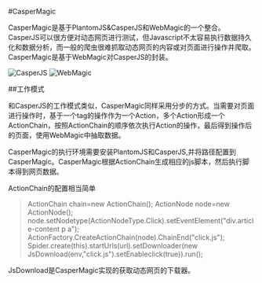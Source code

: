 #CasperMagic

CasperMagic是基于PlantomJS&CasperJS和WebMagic的一个整合。CasperJS可以很方便对动态网页进行测试，但Javascript不太容易执行数据持久化和数据分析，而一般的爬虫很难抓取动态网页的内容或对页面进行操作并爬取。CasperMagic是基于WebMagic对CasperJS的封装。

![CasperJS](http://docs.casperjs.org/en/latest/_images/casperjs-logo.png "CasperJS")
![WebMagic](https://raw.github.com/code4craft/webmagic/master/assets/logo.jpg "WebMagic")


##工作模式

和CasperJS的工作模式类似，CasperMagic同样采用分步的方式。当需要对页面进行操作时，基于一个tag的操作作为一个Action，多个Action形成一个ActionChain，按照ActionChain的顺序依次执行Action的操作，最后得到操作后的页面，使用WebMagic中抽取数据。

CasperMagic的执行环境需要安装PlantomJS和CasperJS,并将路径配置到CasperMagic。CasperMagic根据ActionChain生成相应的js脚本，然后执行脚本得到网页数据。

ActionChain的配置相当简单
>ActionChain  chain=new ActionChain();
 ActionNode  node=new ActionNode();
 node.setNodetype(ActionNodeType.Click).setEventElement("div.article-content p a");
 ActionFactory.CreateActionChain(node).ChainEnd("click.js");
 Spider.create(this).startUrls(url).setDownloader(new JsDownload(env,"click.js").setEnableclick(true)).run();

JsDownload是CasperMagic实现的获取动态网页的下载器。

